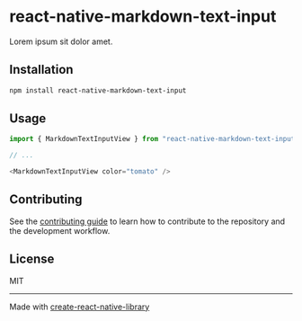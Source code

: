 # react-native-markdown-text-input

Lorem ipsum sit dolor amet.

## Installation

```sh
npm install react-native-markdown-text-input
```

## Usage

```js
import { MarkdownTextInputView } from "react-native-markdown-text-input";

// ...

<MarkdownTextInputView color="tomato" />
```

## Contributing

See the [contributing guide](CONTRIBUTING.md) to learn how to contribute to the repository and the development workflow.

## License

MIT

---

Made with [create-react-native-library](https://github.com/callstack/react-native-builder-bob)
